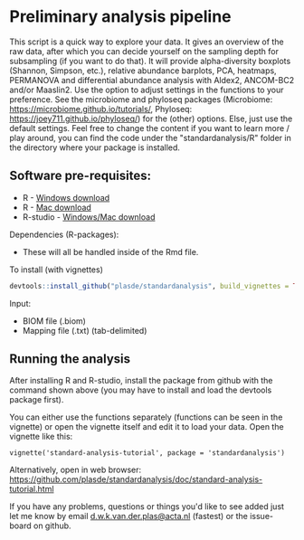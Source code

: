 # Preliminary analysis pipeline

This script is a quick way to explore your data. It gives an overview of the raw data,
after which you can decide yourself on the sampling depth for subsampling (if you want to do that). It will provide alpha-diversity boxplots (Shannon, Simpson, etc.), relative abundance barplots, PCA, heatmaps, PERMANOVA and differential abundance analysis with Aldex2, ANCOM-BC2 and/or Maaslin2.
Use the option to adjust settings in the functions to your preference. See the microbiome and phyloseq packages (Microbiome: https://microbiome.github.io/tutorials/, Phyloseq: https://joey711.github.io/phyloseq/) for the (other) options. Else, just use the default settings. Feel free to change the content if you want to learn more / play around, you can find the code under the "standardanalysis/R" folder in the directory where your package is installed.

## Software pre-requisites:
- R - [Windows download](https://cran.r-project.org/bin/windows/base/)
- R - [Mac download](https://cran.r-project.org/bin/macosx/)
- R-studio - [Windows/Mac download](https://posit.co/download/rstudio-desktop/)


Dependencies (R-packages):
- These will all be handled inside of the Rmd file.

To install (with vignettes)
``` r
devtools::install_github("plasde/standardanalysis", build_vignettes = TRUE)
```

Input:
- BIOM file (.biom)
- Mapping file (.txt) (tab-delimited)


## Running the analysis

After installing R and R-studio, install the package from github with the command shown above (you may have to install and load the devtools package first).

You can either use the functions separately (functions can be seen in the vignette) or open the vignette itself and edit it to load your data. Open the vignette like this:
```{r}
vignette('standard-analysis-tutorial', package = 'standardanalysis')
```
Alternatively, open in web browser: https://github.com/plasde/standardanalysis/doc/standard-analysis-tutorial.html

If you have any problems, questions or things you'd like to see added just let me know by email d.w.k.van.der.plas@acta.nl (fastest) or the issue-board on github.
